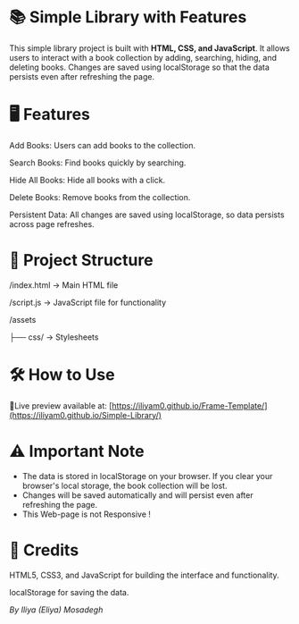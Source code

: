 # 📚 Simple Library with Features
This simple library project is built with **HTML, CSS, and JavaScript**. It allows users to interact with a book collection by adding, searching, hiding, and deleting books. Changes are saved using localStorage so that the data persists even after refreshing the page.


# 🖥 Features
Add Books: Users can add books to the collection.

Search Books: Find books quickly by searching.

Hide All Books: Hide all books with a click.

Delete Books: Remove books from the collection.

Persistent Data: All changes are saved using localStorage, so data persists across page refreshes.


# 📂 Project Structure
/index.html      → Main HTML file  

/script.js       → JavaScript file for functionality  

/assets

├── css/ → Stylesheets


# 🛠 How to Use

🚀Live preview available at: [https://iliyam0.github.io/Frame-Template/](https://iliyam0.github.io/Simple-Library/)


# ⚠️ Important Note
- The data is stored in localStorage on your browser. If you clear your browser's local storage, the book collection will be lost.
- Changes will be saved automatically and will persist even after refreshing the page.
- This Web-page is not Responsive !


# 🎨 Credits
HTML5, CSS3, and JavaScript for building the interface and functionality.

localStorage for saving the data.

_By Iliya (Eliya) Mosadegh_
